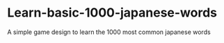 # Learn-basic-1000-japanese-words

A simple game design to learn the 1000 most common japanese words
